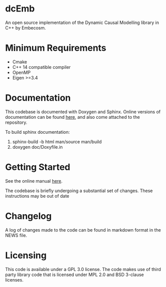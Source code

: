 # dcEmb
An open source implementation of the Dynamic Causal Modelling library in C++
by Embecosm. 

# Minimum Requirements
- Cmake
- C++ 14 compatible compiler
- OpenMP
- Eigen >=3.4

# Documentation
This codebase is documented with Doxygen and Sphinx. Online versions of
documentation can be found [here](https://embecosm.github.io/dcEmb_docs/),
and also come attached to the repository. 

To build sphinx documentation:
1) sphinx-build -b html man/source man/build
2) doxygen doc/Doxyfile.in

# Getting Started
See the online manual [here](https://embecosm.github.io/dcEmb_docs/).

The codebase is briefly undergoing a substantial set of changes. These
instructions may be out of date


# Changelog
A log of changes made to the code can be found in markdown format in the NEWS
file.

# Licensing
This code is available under a GPL 3.0 license. The code makes use of third
party library code that is licensed under MPL 2.0 and BSD 3-clause licenses. 



